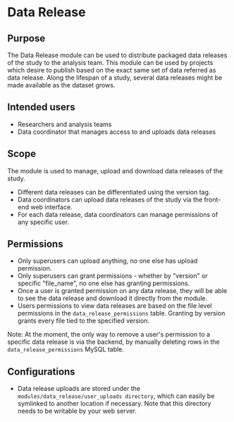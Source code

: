 # Data Release


## Purpose

The Data Release module can be used to distribute packaged data releases 
of the study to the analysis team. This module can be used by projects 
which desire to publish based on the exact same set of data referred
as data release. Along the lifespan of a study, several data releases might
be made available as the dataset grows.


## Intended users

- Researchers and analysis teams
- Data coordinator that manages access to and uploads data releases


## Scope

The module is used to manage, upload and download data releases of the study.
- Different data releases can be differentiated using the version tag.
- Data coordinators can upload data releases of the study via the front-end
web interface.
- For each data release, data coordinators can manage permissions of any
  specific user.


## Permissions

- Only superusers can upload anything, no one else has upload permission.
- Only superusers can grant permissions - whether by "version" or specific
  "file_name", no one else has granting permissions.
- Once a user is granted permission on any data release, they will be able
  to see the data release and download it directly from the module.
- Users permissions to view data releases are based on the file
  level permissions in the `data_release_permissions` table. Granting by
  version grants every file tied to the specified version.

Note: At the moment, the only way to remove a user's permission to a specific
      data release is via the backend, by manually deleting rows in the
      `data_release_permissions` MySQL table.


## Configurations

- Data release uploads are stored under the
  `modules/data_release/user_uploads directory`, which can easily be symlinked
  to another location if necessary. Note that this directory needs to be
  writable by your web server.

